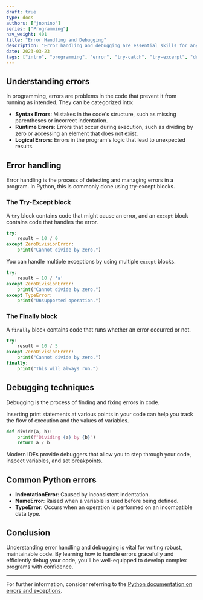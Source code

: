 ```yaml
---
draft: true
type: docs
authors: ["jnonino"]
series: ["Programming"]
nav_weight: 401
title: "Error Handling and Debugging"
description: "Error handling and debugging are essential skills for any programmer. They help ensure that your code runs smoothly and allow you to identify and fix issues when they arise. This article will cover the fundamental concepts of error handling and debugging, with examples in Python."
date: 2023-03-23
tags: ["intro", "programming", "error", "try-catch", "try-excerpt", "debug"]
---
```


## Understanding errors

In programming, errors are problems in the code that prevent it from running as intended. They can be categorized into:

- **Syntax Errors**: Mistakes in the code's structure, such as missing parentheses or incorrect indentation.
- **Runtime Errors**: Errors that occur during execution, such as dividing by zero or accessing an element that does not exist.
- **Logical Errors**: Errors in the program's logic that lead to unexpected results.

## Error handling

Error handling is the process of detecting and managing errors in a program. In Python, this is commonly done using try-except blocks.

### The Try-Except block

A `try` block contains code that might cause an error, and an `except` block contains code that handles the error.

```python
try:
    result = 10 / 0
except ZeroDivisionError:
    print("Cannot divide by zero.")
```

You can handle multiple exceptions by using multiple `except` blocks.

```python
try:
    result = 10 / 'a'
except ZeroDivisionError:
    print("Cannot divide by zero.")
except TypeError:
    print("Unsupported operation.")
```

### The Finally block

A `finally` block contains code that runs whether an error occurred or not.

```python
try:
    result = 10 / 5
except ZeroDivisionError:
    print("Cannot divide by zero.")
finally:
    print("This will always run.")
```

## Debugging techniques

Debugging is the process of finding and fixing errors in code.

Inserting print statements at various points in your code can help you track the flow of execution and the values of variables.

```python
def divide(a, b):
    print(f"Dividing {a} by {b}")
    return a / b
```

Modern IDEs provide debuggers that allow you to step through your code, inspect variables, and set breakpoints.

## Common Python errors

- **IndentationError**: Caused by inconsistent indentation.
- **NameError**: Raised when a variable is used before being defined.
- **TypeError**: Occurs when an operation is performed on an incompatible data type.

## Conclusion

Understanding error handling and debugging is vital for writing robust, maintainable code. By learning how to handle errors gracefully and efficiently debug your code, you'll be well-equipped to develop complex programs with confidence.

---

For further information, consider referring to the [Python documentation on errors and exceptions](https://docs.python.org/3/tutorial/errors.html).
